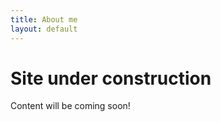 ```yaml
---
title: About me
layout: default
---
```


# Site under construction
Content will be coming soon!
